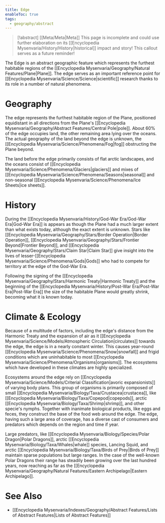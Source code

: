 ```yaml
---
title: Edge
enableToc: true
tags:
  - geography/abstract
---
```


>[!abstract] [[Meta/Meta|Meta]]
>This page is incomplete and could use further elaboration on its [[Encyclopedia Mysenvaria/History/History|historical]] impact and story! This callout serves as a future reminder!

The Edge is an abstract geographic feature which represents the furthest habitable regions of the [[Encyclopedia Mysenvaria/Geography/Natural Features/Plane|Plane]]. The edge serves as an important reference point for [[Encyclopedia Mysenvaria/Science/Science|scientific]] research thanks to its role in a number of natural phenomena.
# Geography
The edge represents the furthest habitable region of the Plane, positioned equidistant in all directions from the Plane's [[Encyclopedia Mysenvaria/Geography/Abstract Features/Central Pole|pole]]. About 60% of the edge occupies land, the other remaining area lying over the oceans. The actual geography of the land beyond the edge is unknown, the [[Encyclopedia Mysenvaria/Science/Phenomena/Fog|fog]] obstructing the Plane beyond.

The land before the edge primarily consists of flat arctic landscapes, and the oceans consist of [[Encyclopedia Mysenvaria/Science/Phenomena/Glaciers|glaciers]] and mixes of [[Encyclopedia Mysenvaria/Science/Phenomena/Seasons|seasonal]] and non-seasonal [[Encyclopedia Mysenvaria/Science/Phenomena/Ice Sheets|ice sheets]].
# History
During the [[Encyclopedia Mysenvaria/History/God-War Era/God-War Era|God-War Era]] is appears as though the Plane had a much larger extent than what exists today, although the exact extent is unknown. Stars like [[Encyclopedia Mysenvaria/Geography/Stars/Border Operation|Border Operation]], [[Encyclopedia Mysenvaria/Geography/Stars/Frontier Beyond|Frontier Beyond]], and [[Encyclopedia Mysenvaria/Geography/Stars/Claim Star|Claim Star]] give insight into the lives of lesser-[[Encyclopedia Mysenvaria/Science/Phenomena/Gods|Gods]] who had to compete for territory at the edge of the God-War Era.

Following the signing of the [[Encyclopedia Mysenvaria/Geography/Stars/Harmonic Treaty|Harmonic Treaty]] and the beginning of the [[Encyclopedia Mysenvaria/History/Post-War Era/Post-War Era|Post-War Era]] the size of the habitable Plane would greatly shrink, becoming what it is known today.
# Climate & Ecology
Because of a multitude of factors, including the edge's distance from the Harmonic Treaty and the expansion of air as it [[Encyclopedia Mysenvaria/Science/Models/Atmospheric Circulation|circulates]] towards the edge, the edge is in a nearly constant winter. This causes year-round [[Encyclopedia Mysenvaria/Science/Phenomena/Snow|snowfall]] and frigid conditions which are uninhabitable to most [[Encyclopedia Mysenvaria/Science/Phenomena/Organisms|organisms]]. The ecosystems which have developed in these climates are highly specialized.

Ecosystems around the edge rely on [[Encyclopedia Mysenvaria/Science/Models/Criterial Classification|avoric expansionists]] of varying body plans. This group of organisms is primarily composed of small [[Encyclopedia Mysenvaria/Biology/Taxa/Crustacea|crustacea]], like [[Encyclopedia Mysenvaria/Biology/Taxa/Copepod|copepods]], arctic [[Encyclopedia Mysenvaria/Biology/Taxa/Shrimp|shrimp]], and other specie's nymphs. Together with inanimate biological products, like eggs and feces, they construct the base of the food web around the edge. The edge, having such a large area of coverage, has a diverse cast of consumers and predators which depends on the region and time if year.

Large predators, like [[Encyclopedia Mysenvaria/Biology/Species/Polar Dragon|Polar Dragons]], arctic [[Encyclopedia Mysenvaria/Biology/Taxa/Whales|whale]] species, Lancing Squid, and arctic [[Encyclopedia Mysenvaria/Biology/Taxa/Birds of Prey|Birds of Prey]] maintain sparse populations but large ranges. In the case of the well-known Polar Dragons their range has steadily been growing over the last hundred years, now reaching as far as the [[Encyclopedia Mysenvaria/Geography/Natural Features/Eastern Archipelago|Eastern Archipelago]].
# See Also
- [[Encyclopedia Mysenvaria/Indexes/Geography/Abstract Features/Lists of Abstract Features|Lists of Abstract Features]]